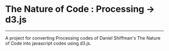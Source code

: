# The Nature of Code : Processing -> d3.js
---

A project for converting Processing codes of Daniel Shiffman's The Nature of Code into javascript codes using d3.js.



